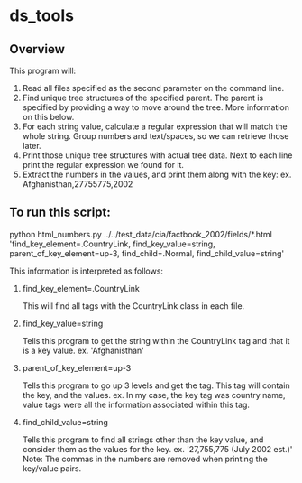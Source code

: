 # ds_tools
## Overview
This program will:
  1. Read all files specified as the second parameter on the command line.
  2. Find unique tree structures of the specified parent.
     The parent is specified by providing a way to move around the tree.
     More information on this below.
  3. For each string value, calculate a regular expression that will
     match the whole string.  Group numbers and text/spaces,
     so we can retrieve those later.
  4. Print those unique tree structures with actual tree data.
     Next to each line print the regular expression we found for it.
  5. Extract the numbers in the values, and print them along with the key:
     ex. Afghanisthan,27755775,2002

 
## To run this script:
python html_numbers.py ../../test_data/cia/factbook_2002/fields/\*.html 'find_key_element=.CountryLink, find_key_value=string, parent_of_key_element=up-3, find_child=.Normal, find_child_value=string'

 This information is interpreted as follows:
1. find_key_element=.CountryLink
   
   This will find all tags with the CountryLink class in each file.
2. find_key_value=string
   
   Tells this program to get the string within the CountryLink tag
   and that it is a key value.
   ex. 'Afghanisthan'
3. parent_of_key_element=up-3
   
   Tells this program to go up 3 levels and get the tag.
   This tag will contain the key, and the values.
   ex. In my case, the key tag was country name,
   value tags were all the information associated within this tag.
4. find_child_value=string
   
   Tells this program to find all strings other than the key value,
   and consider them as the values for the key.
   ex. '27,755,775 (July 2002 est.)'
   Note: The commas in the numbers are removed when printing
   the key/value pairs.

